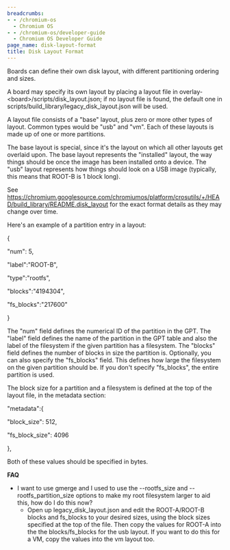 ```yaml
---
breadcrumbs:
- - /chromium-os
  - Chromium OS
- - /chromium-os/developer-guide
  - Chromium OS Developer Guide
page_name: disk-layout-format
title: Disk Layout Format
---
```


Boards can define their own disk layout, with different partitioning ordering
and sizes.

A board may specify its own layout by placing a layout file in
overlay-&lt;board&gt;/scripts/disk_layout.json; if no layout file is found, the
default one in scripts/build_library/legacy_disk_layout.json will be used.

A layout file consists of a "base" layout, plus zero or more other types of
layout. Common types would be "usb" and "vm". Each of these layouts is made up
of one or more partitions.

The base layout is special, since it's the layout on which all other layouts get
overlaid upon. The base layout represents the "installed" layout, the way things
should be once the image has been installed onto a device. The "usb" layout
represents how things should look on a USB image (typically, this means that
ROOT-B is 1 block long).

See
<https://chromium.googlesource.com/chromiumos/platform/crosutils/+/HEAD/build_library/README.disk_layout>
for the exact format details as they may change over time.

Here's an example of a partition entry in a layout:

{

"num": 5,

"label":"ROOT-B",

"type":"rootfs",

"blocks":"4194304",

"fs_blocks":"217600"

}

The "num" field defines the numerical ID of the partition in the GPT. The
"label" field defines the name of the partition in the GPT table and also the
label of the filesystem if the given partition has a filesystem. The "blocks"
field defines the number of blocks in size the partition is. Optionally, you can
also specify the "fs_blocks" field. This defines how large the filesystem on the
given partition should be. If you don't specify "fs_blocks", the entire
partition is used.

The block size for a partition and a filesystem is defined at the top of the
layout file, in the metadata section:

"metadata":{

"block_size": 512,

"fs_block_size": 4096

},

Both of these values should be specified in bytes.

**FAQ**

*   I want to use gmerge and I used to use the --rootfs_size and
            --rootfs_partition_size options to make my root filesystem larger to
            aid this, how do I do this now?
    *   Open up legacy_disk_layout.json and edit the ROOT-A/ROOT-B
                blocks and fs_blocks to your desired sizes, using the block
                sizes specified at the top of the file. Then copy the values for
                ROOT-A into the the blocks/fs_blocks for the usb layout. If you
                want to do this for a VM, copy the values into the vm layout
                too.

